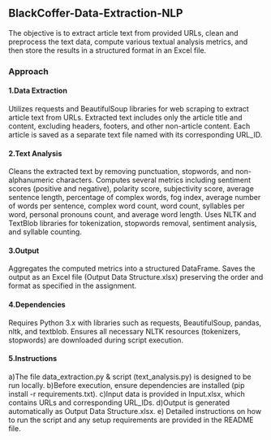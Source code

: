 ## BlackCoffer-Data-Extraction-NLP
The objective is to extract article text from provided URLs, clean and preprocess the text data, compute various textual analysis metrics, and then store the results in a structured format in an Excel file.

### Approach
#### 1.Data Extraction
Utilizes requests and BeautifulSoup libraries for web scraping to extract article text from URLs.
Extracted text includes only the article title and content, excluding headers, footers, and other non-article content.
Each article is saved as a separate text file named with its corresponding URL_ID.

#### 2.Text Analysis
Cleans the extracted text by removing punctuation, stopwords, and non-alphanumeric characters.
Computes several metrics including sentiment scores (positive and negative), polarity score, subjectivity score, average sentence length, percentage of complex words, fog index, average number of words per sentence, complex word count, word count, syllables per word, personal pronouns count, and average word length.
Uses NLTK and TextBlob libraries for tokenization, stopwords removal, sentiment analysis, and syllable counting.

#### 3.Output
Aggregates the computed metrics into a structured DataFrame.
Saves the output as an Excel file (Output Data Structure.xlsx) preserving the order and format as specified in the assignment.

#### 4.Dependencies
Requires Python 3.x with libraries such as requests, BeautifulSoup, pandas, nltk, and textblob.
Ensures all necessary NLTK resources (tokenizers, stopwords) are downloaded during script execution.

#### 5.Instructions
a)The file data_extraction.py & script (text_analysis.py) is designed to be run locally.
b)Before execution, ensure dependencies are installed (pip install -r requirements.txt).
c)Input data is provided in Input.xlsx, which contains URLs and corresponding URL_IDs.
d)Output is generated automatically as Output Data Structure.xlsx.
e) Detailed instructions on how to run the script and any setup requirements are provided in the README file.

